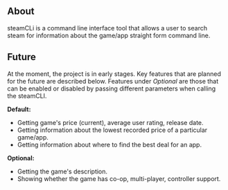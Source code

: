## About
steamCLi is a command line interface tool that allows a user to search steam 
for information about the game/app straight form command line. 
 
## Future
At the moment, the project is in early stages. Key features that are planned
for the future are described below. Features under _Optional_ are those that 
can be enabled or disabled by passing different parameters when calling the 
steamCLI.

**Default:**
 - Getting game's price (current), average user rating, release date.
 - Getting information about the lowest recorded price of a particular game/app.
 - Getting information about where to find the best deal for an app.

**Optional:**
 - Getting the game's description.
 - Showing whether the game has co-op, multi-player, controller support.
